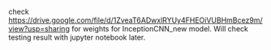 check https://drive.google.com/file/d/1ZveaT6ADwxlRYUy4FHEOiVUBHmBcez9m/view?usp=sharing for weights for InceptionCNN_new model. 
Will check testing result with jupyter notebook later.
